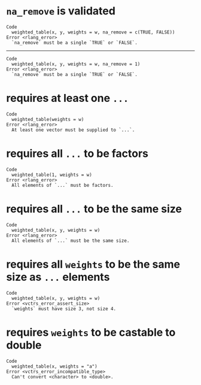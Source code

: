 # `na_remove` is validated

    Code
      weighted_table(x, y, weights = w, na_remove = c(TRUE, FALSE))
    Error <rlang_error>
      `na_remove` must be a single `TRUE` or `FALSE`.

---

    Code
      weighted_table(x, y, weights = w, na_remove = 1)
    Error <rlang_error>
      `na_remove` must be a single `TRUE` or `FALSE`.

# requires at least one `...`

    Code
      weighted_table(weights = w)
    Error <rlang_error>
      At least one vector must be supplied to `...`.

# requires all `...` to be factors

    Code
      weighted_table(1, weights = w)
    Error <rlang_error>
      All elements of `...` must be factors.

# requires all `...` to be the same size

    Code
      weighted_table(x, y, weights = w)
    Error <rlang_error>
      All elements of `...` must be the same size.

# requires all `weights` to be the same size as `...` elements

    Code
      weighted_table(x, y, weights = w)
    Error <vctrs_error_assert_size>
      `weights` must have size 3, not size 4.

# requires `weights` to be castable to double

    Code
      weighted_table(x, weights = "a")
    Error <vctrs_error_incompatible_type>
      Can't convert <character> to <double>.

